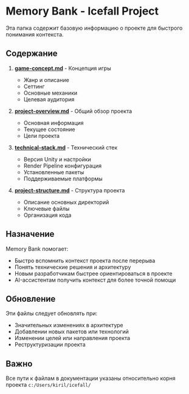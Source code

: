 # Memory Bank - Icefall Project

Эта папка содержит базовую информацию о проекте для быстрого понимания контекста.

## Содержание

1. **[game-concept.md](game-concept.md)** - Концепция игры
   - Жанр и описание
   - Сеттинг
   - Основные механики
   - Целевая аудитория

2. **[project-overview.md](project-overview.md)** - Общий обзор проекта
   - Основная информация
   - Текущее состояние
   - Цели проекта

3. **[technical-stack.md](technical-stack.md)** - Технический стек
   - Версия Unity и настройки
   - Render Pipeline конфигурация
   - Установленные пакеты
   - Поддерживаемые платформы

4. **[project-structure.md](project-structure.md)** - Структура проекта
   - Описание основных директорий
   - Ключевые файлы
   - Организация кода

## Назначение

Memory Bank помогает:
- Быстро вспомнить контекст проекта после перерыва
- Понять технические решения и архитектуру
- Новым разработчикам быстрее ориентироваться в проекте
- AI-ассистентам получить контекст для более точной помощи

## Обновление

Эти файлы следует обновлять при:
- Значительных изменениях в архитектуре
- Добавлении новых пакетов или технологий
- Изменении целей или направления проекта
- Реструктуризации проекта

## Важно

Все пути к файлам в документации указаны относительно корня проекта `c:/Users/kiril/icefall/`
